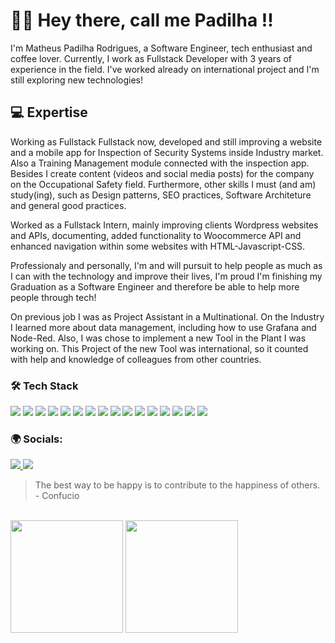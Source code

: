 # 👋🏻 Hey there, call me Padilha !! 
 I'm Matheus Padilha Rodrigues, a Software Engineer, tech enthusiast and coffee lover. Currently, I work as Fullstack Developer with 3 years of experience in the field. I've worked already on international project and I'm still exploring new technologies!

 ## 💻 Expertise
<p> Working as Fullstack Fullstack now, developed and still improving a website and a mobile app for Inspection of Security Systems inside Industry market. Also a Training Management module connected with the inspection app. Besides I create content (videos and social media posts) for the company on the Occupational Safety field.
Furthermore, other skills I must (and am) study(ing), such as Design patterns, SEO practices, Software Architeture and general good practices. </p>
<p>
 <p>Worked as a Fullstack Intern, mainly improving clients Wordpress websites and APIs, documenting, added functionality to Woocommerce API and enhanced navigation within some websites with HTML-Javascript-CSS. </p>
Professionaly and personally, I'm and will pursuit to help people as much as I can with the technology and improve their lives, I'm proud I'm finishing my Graduation as a Software Engineer and therefore be able to help more people through tech!
</p>
<p>On previous job I was as Project Assistant in a Multinational. On the Industry I learned more about data management, including how to use Grafana and Node-Red. Also, I was chose to implement a new Tool in the Plant I was working on. 
This Project of the new Tool was international, so it counted with help and knowledge of colleagues from other countries.  
</p>

  ### 🛠 Tech Stack
  <div>
  <img src="https://img.shields.io/badge/react_native-%2320232a.svg?style=for-the-badge&logo=react&logoColor=%2361DAFB">
  <img src="https://img.shields.io/badge/react-%2320232a.svg?style=for-the-badge&logo=react&logoColor=%2361DAFB">
  <img src="https://img.shields.io/badge/Next-black?style=for-the-badge&logo=next.js&logoColor=white">
  <img src="https://img.shields.io/badge/Swift-F05138?style=for-the-badge&logo=Swift&logoColor=white">
  <img src="https://img.shields.io/badge/Javascript-20232A?style=for-the-badge&logo=javascript">
  <img src="https://img.shields.io/badge/TypeScript-007ACC?style=for-the-badge&logo=typescript&logoColor=white">
  <img src="https://img.shields.io/badge/node.js-6DA55F?style=for-the-badge&logo=node.js&logoColor=white">
  <img src="https://img.shields.io/badge/mysql-%2300ff.svg?style=for-the-badge&logo=mysql&logoColor=white">
  <img src="https://img.shields.io/badge/HTML5-E34F26?style=for-the-badge&logo=html5&logoColor=white">
  <img src="https://img.shields.io/badge/styled--components-DB7093?style=for-the-badge&logo=styled-components&logoColor=white">
  <img src="https://img.shields.io/badge/tailwindcss-%2338B2AC.svg?style=for-the-badge&logo=tailwind-css&logoColor=white">
  <img src="https://img.shields.io/badge/github-%23121011.svg?style=for-the-badge&logo=github&logoColor=white">
  <img src="https://img.shields.io/badge/git-%23F05033.svg?style=for-the-badge&logo=git&logoColor=white">
  <img src="https://img.shields.io/badge/figma-%23F24E1E.svg?style=for-the-badge&logo=figma&logoColor=white">
  <img src="https://img.shields.io/badge/vercel-%23000000.svg?style=for-the-badge&logo=vercel&logoColor=white">
  <img src="https://img.shields.io/badge/c-%2300599C.svg?style=for-the-badge&logo=c&logoColor=white">
  </div>

  ### 🌍 Socials: 
  <a href="https://www.instagram.com/matheus.padilha/" target="_blank"><img src="https://img.shields.io/badge/Instagram-E4405F?style=for-the-badge&logo=instagram&logoColor=white">   </a>
  <a href="https://www.linkedin.com/in/padilha--matheus/" target="_blank"><img src="https://img.shields.io/badge/LinkedIn-0077B5?style=for-the-badge&logo=linkedin&logoColor=white"></a>  

> The best way to be happy is to contribute to the happiness of others.  - Confucio
<br>
<div>
  <img height ="180em" src="https://github-readme-stats.vercel.app/api?username=padilha1&show_icons=true&theme=radical"/>
  <img height="180em" margin-right="5em" src="https://github-readme-stats.vercel.app/api/top-langs/?username=padilha1&layout=compact&langs_count16&theme=radical"/>
</div>
<br>

